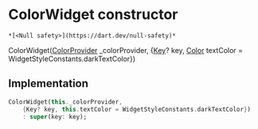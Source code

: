 


# ColorWidget constructor




    *[<Null safety>](https://dart.dev/null-safety)*



ColorWidget([ColorProvider](../../providers_color_provider/ColorProvider-class.md) _colorProvider, {[Key](https://api.flutter.dev/flutter/foundation/Key-class.html)? key, [Color](https://api.flutter.dev/flutter/dart-ui/Color-class.html) textColor = WidgetStyleConstants.darkTextColor})





## Implementation

```dart
ColorWidget(this._colorProvider,
    {Key? key, this.textColor = WidgetStyleConstants.darkTextColor})
    : super(key: key);
```







